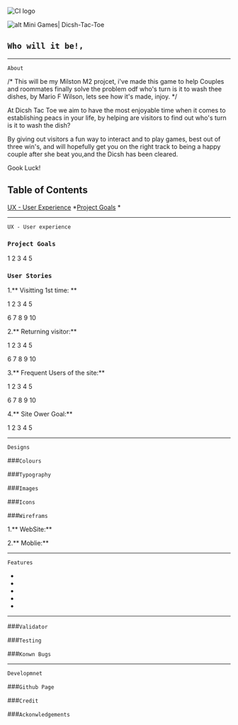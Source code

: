 ![CI logo](https://codeinstitute.s3.amazonaws.com/fullstack/ci_logo_small.png)

![alt Mini Games| Dicsh-Tac-Toe](assets/image/land.jpeg)


## ```Who will it be!,```

---
```
About
```

/* This will be my Milston M2 projcet, i've made this game to help Couples and roommates finally solve the problem odf who's turn is it to wash thee dishes, by Mario F Wilson, lets see how it's made, injoy. */


At Dicsh Tac Toe we aim to have the most enjoyable time when it comes to establishing peacs in your life, by helping are visitors to find out who's turn is it to wash the dish?

By giving out visitors a fun way to interact and to play games, best out of three win's, and will hopefully get you on the right track to being a happy couple after she beat you,and the Dicsh has been cleared.

Gook Luck!


## Table of Contents

[UX - User Experience](#ux)
    *[Project Goals](#project-goals)
    *


---
```
UX - User experience
```


### ```Project Goals```

1
2
3
4
5

### ```User Stories```

1.** Visitting 1st time: **

1
2
3
4
5

6
7
8
9
10

2.** Returning visitor:**

1
2
3
4
5

6
7
8
9
10

3.** Frequent Users of the site:**

1
2
3
4
5 

6
7
8
9
10

4.** Site Ower Goal:**

1
2
3
4
5

---
```
Designs
```

###```Colours```



###```Typography```



###```Images```



###```Icons```


###```Wireframs```

1.** WebSite:**


2.** Moblie:**


---
``` 
Features
```

*
*
*
*
*

---
###```Validator```


###```Testing```

###```Konwn Bugs```

---
```
Developmnet
```
###```Github Page```

###```Credit```

###```Ackonwledgements```





